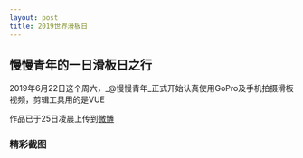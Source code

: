 ```yaml
---
layout: post
title: 2019世界滑板日
---
```


## **慢慢青年**的一日滑板日之行

2019年6月22日这个周六，_@慢慢青年_正式开始认真使用GoPro及手机拍摄滑板视频，剪辑工具用的是VUE

作品已于25日凌晨上传到[微博](https://weibo.com/tv/v/HArPv5UXE?fid=1034:4386867429480142)

### 精彩截图
